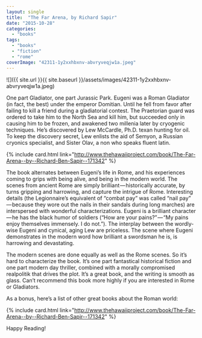 ```yaml
---
layout: single
title:  "The Far Arena, by Richard Sapir"
date: "2015-10-28"
categories: 
  - "books"
tags: 
  - "books"
  - "fiction"
  - "rome"
coverImage: "42311-1y2xxhbxnv-abvryveqjw1a.jpeg"
---
```


![]({{ site.url }}{{ site.baseurl }}/assets/images/42311-1y2xxhbxnv-abvryveqjw1a.jpeg)

One part Gladiator, one part Jurassic Park. Eugeni was a Roman Gladiator (in fact, the best) under the emperor Domitian. Until he fell from favor after failing to kill a friend during a gladiatorial contest. The Praetorian guard was ordered to take him to the North Sea and kill him, but succeeded only in causing him to be frozen, and awakened two millenia later by cryogenic techniques. He’s discovered by Lew McCardle, Ph.D. texan hunting for oil. To keep the discovery secret, Lew enlists the aid of Semyon, a Russian cryonics specialist, and Sister Olav, a non who speaks fluent latin.

{% include card.html link="http://www.thehawaiiproject.com/book/The-Far-Arena--by--Richard-Ben-Sapir--171342" %}

The book alternates between Eugeni’s life in Rome, and his experiences coming to grips with being alive, and being in the modern world. The scenes from ancient Rome are simply brilliant — historically accurate, by turns gripping and harrowing, and capture the intrigue of Rome. Interesting details (the Legionnaire’s equivalent of “combat pay” was called “nail pay” — because they wore out the nails in their sandals during long marches) are interspersed with wonderful characterizations. Eugeni is a brilliant character — he has the black humor of soldiers (“How are your pains?” — “My pains enjoy themselves immensely. I do not.”). The interplay between the wordly-wise Eugeni and cynical, aging Lew are priceless. The scene where Eugeni demonstrates in the modern word how brilliant a swordsman he is, is harrowing and devastating.

The modern scenes are done equally as well as the Rome scenes. So it’s hard to characterize the book. It’s one part fantastical historical fiction and one part modern day thriller, combined with a morally compromised realpolitik that drives the plot. It’s a great book, and the writing is smooth as glass. Can’t recommend this book more highly if you are interested in Rome or Gladiators.

As a bonus, here’s a list of other great books about the Roman world:

{% include card.html link="http://www.thehawaiiproject.com/book/The-Far-Arena--by--Richard-Ben-Sapir--171342" %}

Happy Reading!
